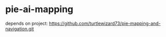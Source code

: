 # pie-ai-mapping

depends on project: https://github.com/turtlewizard73/pie-mapping-and-navigation.git